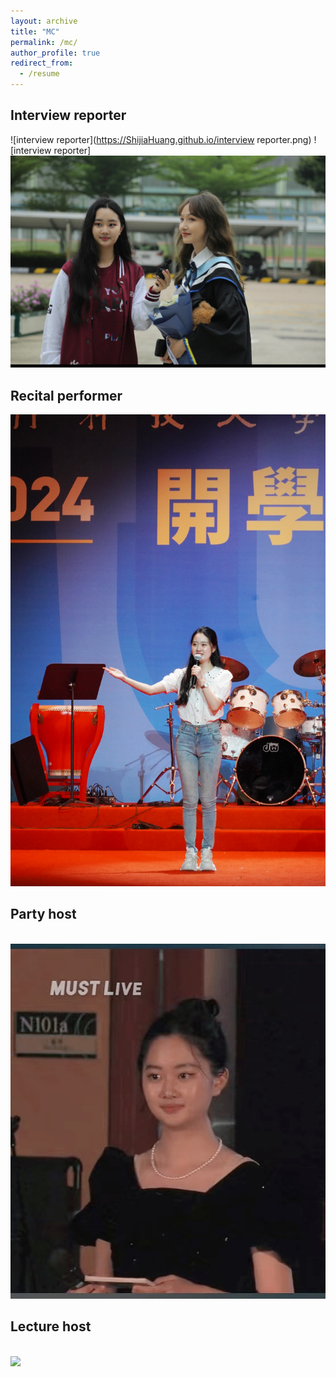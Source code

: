 ```yaml
---
layout: archive
title: "MC"
permalink: /mc/
author_profile: true
redirect_from:
  - /resume
---
```



Interview reporter
---
![interview reporter](https://ShijiaHuang.github.io/interview reporter.png)
![interview reporter]<img src='/images/interview reporter.png'>

Recital performer
---
<img src='/images/recital performer.png'>

Party host
---
<br/><img src='/images/Party host.png'>

Lecture host
---
<br/><img src='/images/Lecture host.png'>


